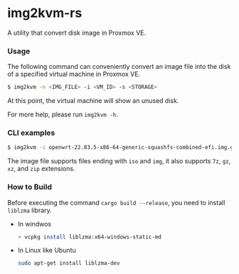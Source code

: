# img2kvm-rs

A utility that convert disk image in Proxmox VE.

### Usage

The following command can conveniently convert an image file into the disk of a specified virtual machine in Proxmox VE.

```bash
$ img2kvm -n <IMG_FILE> -i <VM_ID> -s <STORAGE>
```

At this point, the virtual machine will show an unused disk.

For more help, please run `img2kvm -h`.

### CLI examples

```bash
$ img2kvm -i openwrt-22.03.5-x86-64-generic-squashfs-combined-efi.img.gz -i 100
```

The image file supports files ending with `iso` and `img`, it also supports `7z`, `gz`, `xz`, and `zip` extensions.

### How to Build

Before executing the command `cargo build --release`, you need to install `liblzma` library.

- In windwos

  ```bash
  > vcpkg install liblzma:x64-windows-static-md
  ```

- In Linux like Ubuntu

  ```bash
  sudo apt-get install liblzma-dev
  ```
